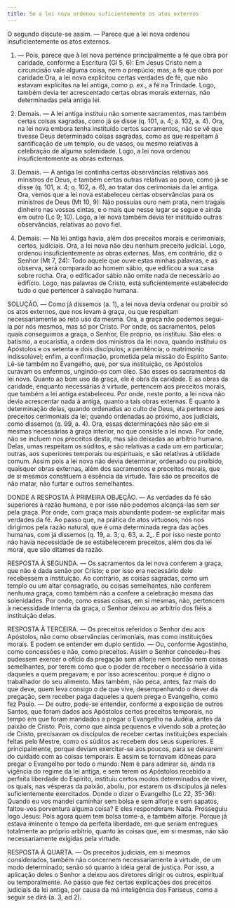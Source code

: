 ```yaml
---
title: Se a lei nova ordenou suficientemente os atos externos
---
```


O segundo discute-se assim. — Parece que a lei nova ordenou insuficientemente os atos externos.  

1. — Pois, parece que à lei nova pertence principalmente a fé que obra por caridade, conforme a Escritura (Gl 5, 6): Em Jesus Cristo nem a circuncisão vale alguma coisa, nem o prepúcio; mas, a fé que obra por caridade.Ora, a lei nova explicitou certas verdades de fé, que não estavam explícitas na lei antiga, como p. ex., a fé na Trindade. Logo, também devia ter acrescentado certas obras morais externas, não determinadas pela antiga lei.  

2. Demais. — A lei antiga instituiu não somente sacramentos, mas também certas coisas sagradas, como já se disse (q. 101, a. 4; a. 102, a. 4). Ora, na lei nova embora tenha instituído certos sacramentos, não se vê que tivesse Deus determinado coisas sagradas, como as que respeitam à santificação de um templo, ou de vasos, ou mesmo relativas à celebração de alguma solenidade. Logo, a lei nova ordenou insuficientemente as obras externas.  

3. Demais. — A antiga lei continha certas observâncias relativas aos ministros de Deus, e também certas outras relativas ao povo, como já se disse (q. 101, a. 4; q. 102, a. 6), ao tratar dos cerimoniais da lei antiga. Ora, vemos que a lei nova estabeleceu certas observâncias para os ministros de Deus (Mt 10, 9): Não possuías ouro nem prata, nem tragais dinheiro nas vossas cintas, e o mais que nesse lugar se segue e ainda em outro (Lc 9; 10). Logo, a lei nova também devia ter instituído outras observâncias, relativas ao povo fiel.  

4. Demais. — Na lei antiga havia, além dos preceitos morais e cerimoniais, certos, judiciais. Ora, a lei nova não deu nenhum preceito judicial. Logo, ordenou insuficientemente as obras externas.  Mas, em contrário, diz o Senhor (Mt 7, 24): Todo aquele que ouve estas minhas palavras, e as observa, será comparado ao homem sábio, que edificou a sua casa sobre rocha. Ora, o edificador sábio não omite nada de necessário ao edifício. Logo, nas palavras de Cristo, está suficientemente estabelecido tudo o que pertencer à salvação humana.  

SOLUÇÃO. — Como já dissemos (a. 1), a lei nova devia ordenar ou proibir só os atos externos, que nos levam à graça, ou que respeitam necessariamente ao reto uso da mesma. Ora, a graça não podemos segui-la por nós mesmos, mas só por Cristo. Por onde, os sacramentos, pelos quais conseguimos a graça, o Senhor, Ele próprio, os instituiu. São eles: o batismo, a eucaristia, a ordem dos ministros da lei nova, quando instituiu os Apóstolos e os setenta e dois discípulos; a penitência; o matrimonio indissolúvel; enfim, a confirmação, prometida pela missão do Espírito Santo. Lê-se também no Evangelho, que, por sua instituição, os Apóstolos curavam os enfermos, ungindo-os com óleo. São esses os sacramentos da lei nova.  Quanto ao bom uso da graça, ele é obra da caridade. E as obras da caridade, enquanto necessárias à virtude, pertencem aos preceitos morais, que também a lei antiga estabeleceu. Por onde, neste ponto, a lei nova não devia acrescentar nada à antiga, quanto a tais obras externas. E quanto à determinação delas, quando ordenadas ao culto de Deus, ela pertence aos preceitos cerimoniais da lei; quando ordenadas ao próximo, aos judiciais, como dissemos (q. 99, a. 4). Ora, essas determinações não são em si mesmas necessárias à graça interior, no que consiste a lei nova. Por onde, não se incluem nos preceitos desta, mas são deixadas ao arbítrio humano. Delas, umas respeitam os súditos, e são relativas a cada um em particular; outras, aos superiores temporais ou espirituais, e são relativas à utilidade comum.  Assim pois a lei nova não devia determinar, ordenado ou proibido, quaisquer obras externas, além dos sacramentos e preceitos morais, que de si mesmos constituem a essência da virtude. Tais são os preceitos de não matar, não furtar e outros semelhantes.  

DONDE A RESPOSTA À PRIMEIRA OBJEÇÃO. — As verdades da fé são superiores à razão humana, e por isso não podemos alcançá-las sem ser pela graça. Por onde, com graça mais abundante podem-se explicitar mais verdades da fé. Ao passo que, na prática de atos virtuosos, nós nos dirigimos pela razão natural, que é uma determinada regra das ações humanas, com já dissemos (q. 19, a. 3; q. 63, a. 2_. E por isso neste ponto não havia necessidade de se estabelecerem preceitos, além dos da lei moral, que são ditames da razão.  

RESPOSTA À SEGUNDA. — Os sacramentos da lei nova conferem a graça, que não é dada senão por Cristo; e por isso era necessário dele recebessem a instituição. Ao contrário, as coisas sagradas, como um templo ou um altar consagrado, ou coisas semelhantes, não conferem nenhuma graça, como também não a confere a celebração mesma das solenidades. Por onde, como essas coisas, em si mesmas, não, pertencem à necessidade interna da graça, o Senhor deixou ao arbítrio dos fiéis a instituição delas. 

RESPOSTA À TERCEIRA. — Os preceitos referidos o Senhor deu aos Apóstolos, não como observâncias cerimoniais, mas como instituições morais. E podem se entender em duplo sentido. — Ou, conforme Agostinho, como concessões e não, como preceitos. Assim o Senhor concedeu-lhes pudessem exercer o ofício da pregação sem alforje nem bordão nem coisas semelhantes, por terem como que o poder de receber o necessário à vida daqueles a quem pregavam; e por isso acrescentou: porque é digno o trabalhador do seu alimento. Mas também, não peca, antes, faz mais do que deve, quem leva consigo o de que vive, desempenhando o dever da pregação, sem receber paga daqueles a quem prega o Evangelho, como fez Paulo. — De outro, pode-se entender, conforme a exposição de outros Santos, que foram dados aos Apóstolos certos preceitos temporais, no tempo em que foram mandados a pregar o Evangelho na Judéia, antes da paixão de Cristo. Pois, como que ainda pequenos e vivendo sob a proteção de Cristo, precisavam os discípulos de receber certas instituições especiais feitas pelo Mestre, como os súditos as recebem dos seus superiores. E principalmente, porque deviam exercitar-se aos poucos, para se deixarem do cuidado com as coisas temporais. E assim se tornavam idôneas para pregar o Evangelho por todo o mundo: Nem é para admirar se, ainda na vigência do regime da lei antiga, e sem terem os Apóstolos recebido a perfeita liberdade do Espírito, instituiu certos modos determinados de viver, os quais, nas vésperas da paixão, aboliu, por estarem os discípulos já neles suficientemente exercitados. Donde o dizer o Evangelho (Lc 22, 35-36): Quando eu vos mandei caminhar sem bolsa e sem alforje e sem sapatos, faltou-vos porventura alguma coisa? E eles responderam: Nada. Prosseguiu logo Jesus: Pois agora quem tem bolsa tome-a, e também alforje. Porque já estava iminente o tempo da perfeita liberdade, em que seriam entregues totalmente ao próprio arbítrio, quanto às coisas que, em si mesmas, não são necessariamente exigidas pela virtude.  

RESPOSTA À QUARTA. — Os preceitos judiciais, em si mesmos considerados, também não concernem necessariamente à virtude, de um modo determinado; senão só quanto à idéia geral de justiça. Por isso, a aplicação deles o Senhor a deixou aos diretores dirigir os outros, espiritual ou temporalmente. Ao passo que fez certas explicações dos preceitos judiciais da lei antiga, por causa da má inteligência dos Fariseus, como a seguir se dirá (a. 3, ad 2).